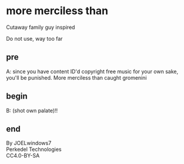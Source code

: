 # more merciless than

Cutaway family guy inspired

Do not use, way too far

## pre

A: since you have content ID'd copyright free music for your own sake, you'll be punished. More merciless than caught gromenini

## begin

B: (shot own palate)!!

## end

By JOELwindows7  
Perkedel Technologies  
CC4.0-BY-SA
